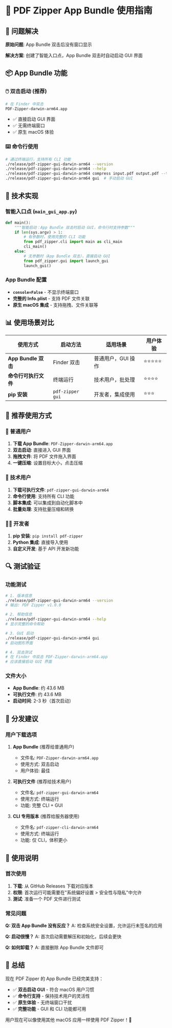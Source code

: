 # 🍎 PDF Zipper App Bundle 使用指南

## 🎉 问题解决

**原始问题**: App Bundle 双击后没有窗口显示

**解决方案**: 创建了智能入口点，App Bundle 双击时自动启动 GUI 界面

## 📦 App Bundle 功能

### 🖱️ 双击启动 (推荐)
```bash
# 在 Finder 中双击
PDF-Zipper-darwin-arm64.app
```
- ✅ 直接启动 GUI 界面
- ✅ 无需终端窗口
- ✅ 原生 macOS 体验

### ⌨️ 命令行使用
```bash
# 通过终端运行，支持所有 CLI 功能
./release/pdf-zipper-gui-darwin-arm64 --version
./release/pdf-zipper-gui-darwin-arm64 --help
./release/pdf-zipper-gui-darwin-arm64 compress input.pdf output.pdf --target-size 5
./release/pdf-zipper-gui-darwin-arm64 gui  # 手动启动 GUI
```

## 🔧 技术实现

### 智能入口点 (`main_gui_app.py`)
```python
def main():
    """智能启动：App Bundle 双击时启动 GUI，命令行时支持参数"""
    if len(sys.argv) > 1:
        # 有参数时，使用完整的 CLI 功能
        from pdf_zipper.cli import main as cli_main
        cli_main()
    else:
        # 无参数时（App Bundle 双击），直接启动 GUI
        from pdf_zipper.gui import launch_gui
        launch_gui()
```

### App Bundle 配置
- **`console=False`** - 不显示终端窗口
- **完整的 Info.plist** - 支持 PDF 文件关联
- **原生 macOS 集成** - 支持拖拽、文件关联等

## 📊 使用场景对比

| 使用方式 | 启动方法 | 适用场景 | 用户体验 |
|----------|----------|----------|----------|
| **App Bundle 双击** | Finder 双击 | 普通用户，GUI 操作 | ⭐⭐⭐⭐⭐ |
| **命令行可执行文件** | 终端运行 | 技术用户，批处理 | ⭐⭐⭐⭐ |
| **pip 安装** | `pdf-zipper gui` | 开发者，集成使用 | ⭐⭐⭐ |

## 🎯 推荐使用方式

### 👥 普通用户
1. **下载 App Bundle**: `PDF-Zipper-darwin-arm64.app`
2. **双击启动**: 直接进入 GUI 界面
3. **拖拽文件**: 将 PDF 文件拖入界面
4. **一键压缩**: 设置目标大小，点击压缩

### 🔧 技术用户
1. **下载可执行文件**: `pdf-zipper-gui-darwin-arm64`
2. **命令行使用**: 支持所有 CLI 功能
3. **脚本集成**: 可以集成到自动化脚本中
4. **批量处理**: 支持批量压缩和转换

### 👨‍💻 开发者
1. **pip 安装**: `pip install pdf-zipper`
2. **Python 集成**: 直接导入使用
3. **自定义开发**: 基于 API 开发新功能

## 🔍 测试验证

### 功能测试
```bash
# 1. 版本信息
./release/pdf-zipper-gui-darwin-arm64 --version
# 输出: PDF Zipper v1.0.0

# 2. 帮助信息
./release/pdf-zipper-gui-darwin-arm64 --help
# 显示完整的命令帮助

# 3. GUI 启动
./release/pdf-zipper-gui-darwin-arm64 gui
# 启动图形界面

# 4. 双击测试
# 在 Finder 中双击 PDF-Zipper-darwin-arm64.app
# 应该直接启动 GUI 界面
```

### 文件大小
- **App Bundle**: 约 43.6 MB
- **可执行文件**: 约 43.6 MB
- **启动时间**: 2-3 秒（首次启动）

## 🚀 分发建议

### 用户下载选项
1. **App Bundle** (推荐给普通用户)
   - 文件名: `PDF-Zipper-darwin-arm64.app`
   - 使用方式: 双击启动
   - 用户体验: 最佳

2. **可执行文件** (推荐给技术用户)
   - 文件名: `pdf-zipper-gui-darwin-arm64`
   - 使用方式: 终端运行
   - 功能: 完整 CLI + GUI

3. **CLI 专用版本** (推荐给服务器使用)
   - 文件名: `pdf-zipper-cli-darwin-arm64`
   - 使用方式: 终端运行
   - 功能: 仅 CLI，体积更小

## 📝 使用说明

### 首次使用
1. **下载**: 从 GitHub Releases 下载对应版本
2. **权限**: 首次运行可能需要在"系统偏好设置 > 安全性与隐私"中允许
3. **测试**: 准备一个 PDF 文件进行测试

### 常见问题

**Q: 双击 App Bundle 没有反应？**
A: 检查系统安全设置，允许运行未签名的应用

**Q: 启动很慢？**
A: 首次启动需要解压和初始化，后续会更快

**Q: 如何卸载？**
A: 直接删除 App Bundle 文件即可

## 🎉 总结

现在 PDF Zipper 的 App Bundle 已经完美支持：

- ✅ **双击启动 GUI** - 符合 macOS 用户习惯
- ✅ **命令行支持** - 保持技术用户的灵活性
- ✅ **原生体验** - 无终端窗口干扰
- ✅ **完整功能** - GUI 和 CLI 功能都可用

用户现在可以像使用其他 macOS 应用一样使用 PDF Zipper！🚀

